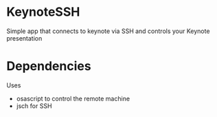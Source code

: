 KeynoteSSH
==========
Simple app that connects to keynote via SSH and controls your Keynote presentation

Dependencies
==========
Uses

- osascript to control the remote machine
- jsch for SSH
